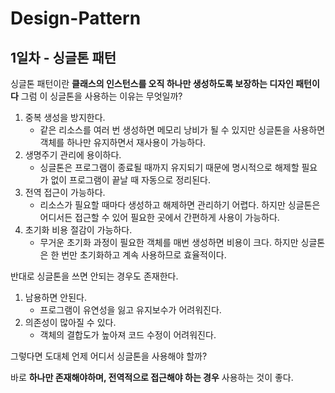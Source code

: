 # Design-Pattern


## 1일차 - 싱글톤 패턴


싱글톤 패턴이란 __클래스의 인스턴스를 오직 하나만 생성하도록 보장하는 디자인 패턴이다__
그럼 이 싱글톤을 사용하는 이유는 무엇일까?


 1. 중복 생성을 방지한다.
    - 같은 리소스를 여러 번 생성하면 메모리 낭비가 될 수 있지만 싱글톤을 사용하면 객체를 하나만 유지하면서 재사용이 가능하다.
 2. 생명주기 관리에 용이하다.
    - 싱글톤은 프로그램이 종료될 때까지 유지되기 때문에 명시적으로 해제할 필요가 없이 프로그램이 끝날 때 자동으로 정리된다.
 3. 전역 접근이 가능하다.
    - 리소스가 필요할 때마다 생성하고 해제하면 관리하기 어렵다. 하지만 싱글톤은 어디서든 접근할 수 있어 필요한 곳에서 간편하게 사용이 가능하다.
 4. 초기화 비용 절감이 가능하다.
    - 무거운 초기화 과정이 필요한 객체를 매번 생성하면 비용이 크다. 하지만 싱글톤은 한 번만 초기화하고 계속 사용하므로 효율적이다.


반대로 싱글톤을 쓰면 안되는 경우도 존재한다.


 1. 남용하면 안된다.
    - 프로그램이 유연성을 잃고 유지보수가 어려워진다.
 2. 의존성이 많아질 수 있다.
    - 객체의 결합도가 높아져 코드 수정이 어려워진다.


그렇다면 도대체 언제 어디서 싱글톤을 사용해야 할까?


바로 __하나만 존재해야하며, 전역적으로 접근해야 하는 경우__ 사용하는 것이 좋다.
